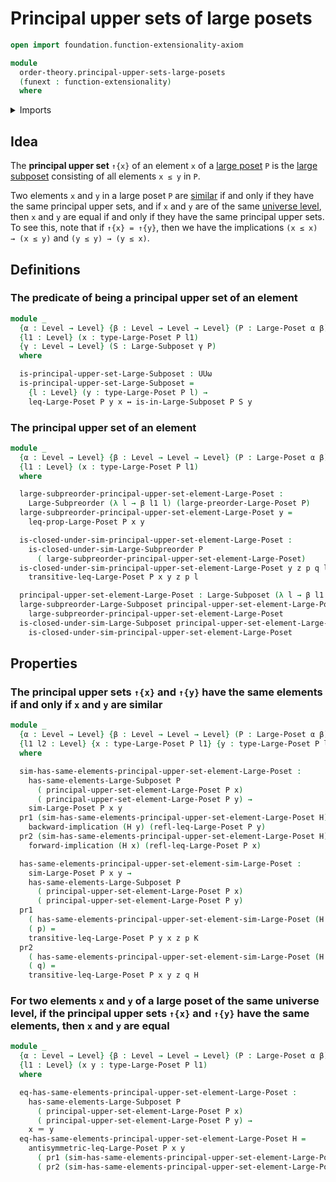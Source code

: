 # Principal upper sets of large posets

```agda
open import foundation.function-extensionality-axiom

module
  order-theory.principal-upper-sets-large-posets
  (funext : function-extensionality)
  where
```

<details><summary>Imports</summary>

```agda
open import foundation.dependent-pair-types
open import foundation.identity-types funext
open import foundation.logical-equivalences funext
open import foundation.universe-levels

open import order-theory.large-posets funext
open import order-theory.large-subposets funext
open import order-theory.large-subpreorders funext
open import order-theory.similarity-of-elements-large-posets funext
```

</details>

## Idea

The **principal upper set** `↑{x}` of an element `x` of a
[large poset](order-theory.large-posets.md) `P` is the
[large subposet](order-theory.large-subposets.md) consisting of all elements
`x ≤ y` in `P`.

Two elements `x` and `y` in a large poset `P` are
[similar](order-theory.similarity-of-elements-large-posets.md) if and only if
they have the same principal upper sets, and if `x` and `y` are of the same
[universe level](foundation.universe-levels.md), then `x` and `y` are equal if
and only if they have the same principal upper sets. To see this, note that if
`↑{x} = ↑{y}`, then we have the implications `(x ≤ x) → (x ≤ y)` and
`(y ≤ y) → (y ≤ x)`.

## Definitions

### The predicate of being a principal upper set of an element

```agda
module _
  {α : Level → Level} {β : Level → Level → Level} (P : Large-Poset α β)
  {l1 : Level} (x : type-Large-Poset P l1)
  {γ : Level → Level} (S : Large-Subposet γ P)
  where

  is-principal-upper-set-Large-Subposet : UUω
  is-principal-upper-set-Large-Subposet =
    {l : Level} (y : type-Large-Poset P l) →
    leq-Large-Poset P y x ↔ is-in-Large-Subposet P S y
```

### The principal upper set of an element

```agda
module _
  {α : Level → Level} {β : Level → Level → Level} (P : Large-Poset α β)
  {l1 : Level} (x : type-Large-Poset P l1)
  where

  large-subpreorder-principal-upper-set-element-Large-Poset :
    Large-Subpreorder (λ l → β l1 l) (large-preorder-Large-Poset P)
  large-subpreorder-principal-upper-set-element-Large-Poset y =
    leq-prop-Large-Poset P x y

  is-closed-under-sim-principal-upper-set-element-Large-Poset :
    is-closed-under-sim-Large-Subpreorder P
      ( large-subpreorder-principal-upper-set-element-Large-Poset)
  is-closed-under-sim-principal-upper-set-element-Large-Poset y z p q l =
    transitive-leq-Large-Poset P x y z p l

  principal-upper-set-element-Large-Poset : Large-Subposet (λ l → β l1 l) P
  large-subpreorder-Large-Subposet principal-upper-set-element-Large-Poset =
    large-subpreorder-principal-upper-set-element-Large-Poset
  is-closed-under-sim-Large-Subposet principal-upper-set-element-Large-Poset =
    is-closed-under-sim-principal-upper-set-element-Large-Poset
```

## Properties

### The principal upper sets `↑{x}` and `↑{y}` have the same elements if and only if `x` and `y` are similar

```agda
module _
  {α : Level → Level} {β : Level → Level → Level} (P : Large-Poset α β)
  {l1 l2 : Level} {x : type-Large-Poset P l1} {y : type-Large-Poset P l2}
  where

  sim-has-same-elements-principal-upper-set-element-Large-Poset :
    has-same-elements-Large-Subposet P
      ( principal-upper-set-element-Large-Poset P x)
      ( principal-upper-set-element-Large-Poset P y) →
    sim-Large-Poset P x y
  pr1 (sim-has-same-elements-principal-upper-set-element-Large-Poset H) =
    backward-implication (H y) (refl-leq-Large-Poset P y)
  pr2 (sim-has-same-elements-principal-upper-set-element-Large-Poset H) =
    forward-implication (H x) (refl-leq-Large-Poset P x)

  has-same-elements-principal-upper-set-element-sim-Large-Poset :
    sim-Large-Poset P x y →
    has-same-elements-Large-Subposet P
      ( principal-upper-set-element-Large-Poset P x)
      ( principal-upper-set-element-Large-Poset P y)
  pr1
    ( has-same-elements-principal-upper-set-element-sim-Large-Poset (H , K) z)
    ( p) =
    transitive-leq-Large-Poset P y x z p K
  pr2
    ( has-same-elements-principal-upper-set-element-sim-Large-Poset (H , K) z)
    ( q) =
    transitive-leq-Large-Poset P x y z q H
```

### For two elements `x` and `y` of a large poset of the same universe level, if the principal upper sets `↑{x}` and `↑{y}` have the same elements, then `x` and `y` are equal

```agda
module _
  {α : Level → Level} {β : Level → Level → Level} (P : Large-Poset α β)
  {l1 : Level} (x y : type-Large-Poset P l1)
  where

  eq-has-same-elements-principal-upper-set-element-Large-Poset :
    has-same-elements-Large-Subposet P
      ( principal-upper-set-element-Large-Poset P x)
      ( principal-upper-set-element-Large-Poset P y) →
    x ＝ y
  eq-has-same-elements-principal-upper-set-element-Large-Poset H =
    antisymmetric-leq-Large-Poset P x y
      ( pr1 (sim-has-same-elements-principal-upper-set-element-Large-Poset P H))
      ( pr2 (sim-has-same-elements-principal-upper-set-element-Large-Poset P H))
```

